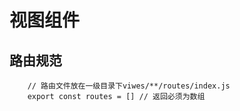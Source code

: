 # 视图组件
## 路由规范
```
    // 路由文件放在一级目录下viwes/**/routes/index.js
    export const routes = [] // 返回必须为数组
```

